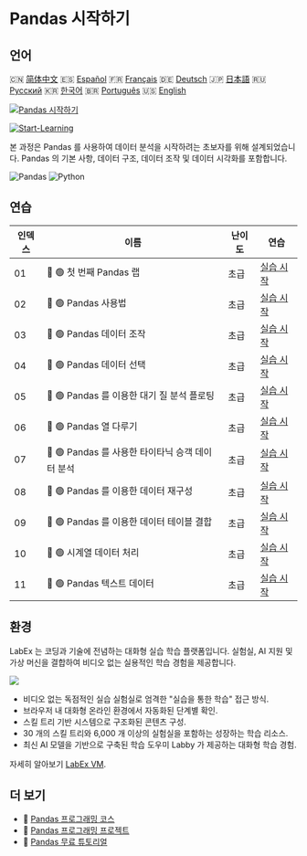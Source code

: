 # Pandas 시작하기

## 언어

🇨🇳 [简体中文](README_zh.md) 🇪🇸 [Español](README_es.md) 🇫🇷 [Français](README_fr.md) 🇩🇪 [Deutsch](README_de.md) 🇯🇵 [日本語](README_ja.md) 🇷🇺 [Русский](README_ru.md) 🇰🇷 [한국어](README_ko.md) 🇧🇷 [Português](README_pt.md) 🇺🇸 [English](README.md) 

[![Pandas 시작하기](https://cover-creator.labex.io/quick-start-with-pandas.png?lang=ko)](https://labex.io/ko/courses/quick-start-with-pandas)

[![Start-Learning](https://img.shields.io/badge/Start-Learning-whitesmoke?style=for-the-badge)](https://labex.io/ko/courses/quick-start-with-pandas)

본 과정은 Pandas 를 사용하여 데이터 분석을 시작하려는 초보자를 위해 설계되었습니다. Pandas 의 기본 사항, 데이터 구조, 데이터 조작 및 데이터 시각화를 포함합니다.

![Pandas](https://img.shields.io/badge/Pandas-whitesmoke?style=for-the-badge&logo=pandas)
![Python](https://img.shields.io/badge/Python-whitesmoke?style=for-the-badge&logo=python)


## 연습

|   인덱스 | 이름                                             | 난이도   | 연습                                                                                                                           |
|----------|--------------------------------------------------|----------|--------------------------------------------------------------------------------------------------------------------------------|
|       01 | 📖 🟢 첫 번째 Pandas 랩                          | 초급     | <a target='_blank' href='https://labex.io/ko/tutorials/pandas-your-first-pandas-lab-92727'>실습 시작</a>                       |
|       02 | 📖 🟢 Pandas 사용법                              | 초급     | <a target='_blank' href='https://labex.io/ko/tutorials/python-working-with-pandas-65430'>실습 시작</a>                         |
|       03 | 📖 🟢 Pandas 데이터 조작                         | 초급     | <a target='_blank' href='https://labex.io/ko/tutorials/python-pandas-data-manipulation-65431'>실습 시작</a>                    |
|       04 | 📖 🟢 Pandas 데이터 선택                         | 초급     | <a target='_blank' href='https://labex.io/ko/tutorials/python-data-selection-in-pandas-65432'>실습 시작</a>                    |
|       05 | 📖 🟢 Pandas 를 이용한 대기 질 분석 플로팅       | 초급     | <a target='_blank' href='https://labex.io/ko/tutorials/python-pandas-plotting-for-air-quality-analysis-65433'>실습 시작</a>    |
|       06 | 📖 🟢 Pandas 열 다루기                           | 초급     | <a target='_blank' href='https://labex.io/ko/tutorials/python-working-with-columns-in-pandas-65434'>실습 시작</a>              |
|       07 | 📖 🟢 Pandas 를 사용한 타이타닉 승객 데이터 분석 | 초급     | <a target='_blank' href='https://labex.io/ko/tutorials/python-titanic-passenger-data-analysis-with-pandas-65435'>실습 시작</a> |
|       08 | 📖 🟢 Pandas 를 이용한 데이터 재구성             | 초급     | <a target='_blank' href='https://labex.io/ko/tutorials/python-reshaping-data-with-pandas-65436'>실습 시작</a>                  |
|       09 | 📖 🟢 Pandas 를 이용한 데이터 테이블 결합        | 초급     | <a target='_blank' href='https://labex.io/ko/tutorials/python-combining-data-tables-in-pandas-65437'>실습 시작</a>             |
|       10 | 📖 🟢 시계열 데이터 처리                         | 초급     | <a target='_blank' href='https://labex.io/ko/tutorials/python-handling-time-series-data-65438'>실습 시작</a>                   |
|       11 | 📖 🟢 Pandas 텍스트 데이터                       | 초급     | <a target='_blank' href='https://labex.io/ko/tutorials/python-pandas-textual-data-65439'>실습 시작</a>                         |

## 환경

LabEx 는 코딩과 기술에 전념하는 대화형 실습 학습 플랫폼입니다. 실험실, AI 지원 및 가상 머신을 결합하여 비디오 없는 실용적인 학습 경험을 제공합니다.

![](https://tutorial-screenshot.getvm.io/images/vm-1725247253.png)

- 비디오 없는 독점적인 실습 실험실로 엄격한 "실습을 통한 학습" 접근 방식.
- 브라우저 내 대화형 온라인 환경에서 자동화된 단계별 확인.
- 스킬 트리 기반 시스템으로 구조화된 콘텐츠 구성.
- 30 개의 스킬 트리와 6,000 개 이상의 실험실을 포함하는 성장하는 학습 리소스.
- 최신 AI 모델을 기반으로 구축된 학습 도우미 Labby 가 제공하는 대화형 학습 경험.

자세히 알아보기 [LabEx VM](https://support.labex.io/using-labex/virtual-machine).

## 더 보기

- 🔗 [Pandas 프로그래밍 코스](https://github.com/labex-labs/awesome-programming-courses)
- 🔗 [Pandas 프로그래밍 프로젝트](https://github.com/labex-labs/awesome-programming-projects)
- 🔗 [Pandas 무료 튜토리얼](https://github.com/labex-labs/pandas-free-tutorials)

